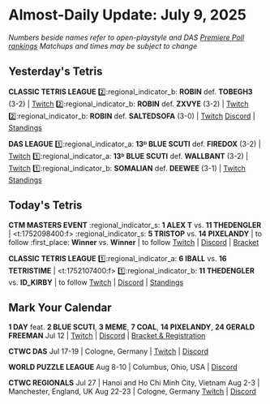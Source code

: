 # Almost-Daily Update: July 9, 2025
*Numbers beside names refer to open-playstyle and DAS [Premiere Poll rankings](https://premierepoll.wordpress.com/)*
*Matchups and times may be subject to change*

## Yesterday's Tetris
**CLASSIC TETRIS LEAGUE**
:two::regional_indicator_b:  **ROBIN** def. **TOBEGH3** (3-2)  |  [Twitch](https://www.twitch.tv/videos/2506215551)
:two::regional_indicator_b:  **ROBIN** def. **ZXVYE** (3-2)  |  [Twitch](https://www.twitch.tv/videos/2506215551)
:two::regional_indicator_b:  **ROBIN** def. **SALTEDSOFA** (3-0)  |  [Twitch](https://www.twitch.tv/videos/2507240625)
[Discord](https://tinyurl.com/classictetrisleague)  |  [Standings](https://ctlscoreboard.herokuapp.com)

**DAS LEAGUE**
:one::regional_indicator_a:  **13ᴰ BLUE SCUTI** def. **FIREDOX** (3-2)  |  [Twitch](https://www.twitch.tv/videos/2506402165)
:one::regional_indicator_a:  **13ᴰ BLUE SCUTI** def. **WALLBANT** (3-2)  |  [Twitch](https://www.twitch.tv/videos/2507273888)
:one::regional_indicator_b:  **SOMALIAN** def. **DEEWEE** (3-1)  |  [Twitch](https://www.twitch.tv/videos/2506636669)
[Standings](https://docs.google.com/spreadsheets/d/1k5fuwkBqHyyEzsHFdxpS_k0Wd6Ynjbb6QiASYwsooNs/edit?gid=788916206#gid=788916206)

## Today's Tetris
**CTM MASTERS EVENT**
:regional_indicator_s:  **1 ALEX T** vs. **11 THEDENGLER**  |  <t:1752098400:f>
:regional_indicator_s:  **5 TRISTOP** vs. **14 PIXELANDY**  |  to follow
:first_place:  **Winner** vs. **Winner**  |  to follow
[Twitch](https://twitch.tv/monthlytetris)  |  [Discord](https://go.ctm.gg/discord)  |  [Bracket](https://go.ctm.gg/event/ctm-june-2025/masters-event/)

**CLASSIC TETRIS LEAGUE**
:one::regional_indicator_a:  **6 IBALL** vs. **16 TETRISTIME**  |  <t:1752107400:f>
:one::regional_indicator_b:  **11 THEDENGLER** vs. **ID_KIRBY**  |  to follow
[Twitch](https://twitch.tv/classictetrisleague)  |  [Discord](https://tinyurl.com/classictetrisleague)  |  [Standings](https://ctlscoreboard.herokuapp.com)

## Mark Your Calendar
**1 DAY**
feat. **2 BLUE SCUTI**, **3 MEME**, **7 COAL**, **14 PIXELANDY**, **24 GERALD FREEMAN**
Jul 12  |  [Twitch](https://twitch.tv/pumpyheart)  |  [Discord](https://discord.gg/MPKaJAZ9YE)  |  [Bracket & Registration](https://start.gg/1-day)

**CTWC DAS**
Jul 17-19  |  Cologne, Germany  |  [Twitch](https://www.twitch.tv/classictetris)  |  [Discord](https://tinyurl.com/ctwcdiscord)

**WORLD PUZZLE LEAGUE**
Aug 8-10  |  Columbus, Ohio, USA  |  [Discord](https://discord.gg/rHdMafy5q9)

**CTWC REGIONALS**
Jul 27  |  Hanoi and Ho Chi Minh City, Vietnam
Aug 2-3  |  Manchester, England, UK
Aug 22-23  |  Cologne, Germany
[Twitch](https://www.twitch.tv/classictetris)  |  [Discord](https://tinyurl.com/ctwcdiscord)
